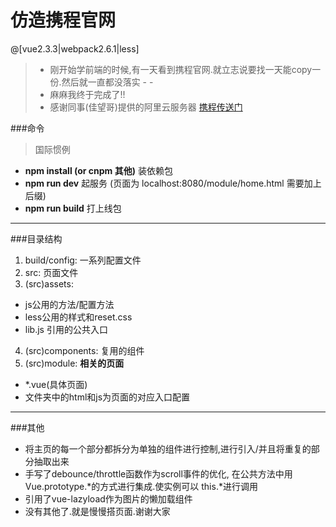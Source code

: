 # 仿造携程官网

 @[vue2.3.3|webpack2.6.1|less]

>- 刚开始学前端的时候,有一天看到携程官网.就立志说要找一天能copy一份.然后就一直都没落实 - -
>- 麻麻我终于完成了!!
>- 感谢同事(佳望哥)提供的阿里云服务器 [携程传送门](http://112.74.190.180/)

###命令
>国际惯例

- **npm install (or cnpm 其他)** 装依赖包
- **npm run dev** 起服务 (页面为 localhost:8080/module/home.html 需要加上后缀)
- **npm run build** 打上线包

---

###目录结构
1. build/config: 一系列配置文件
2. src: 页面文件
3. (src)assets: 
- js公用的方法/配置方法
- less公用的样式和reset.css
- lib.js 引用的公共入口
4. (src)components: 复用的组件
5. (src)module: **相关的页面** 
- *.vue(具体页面)
- 文件夹中的html和js为页面的对应入口配置


---

###其他
- 将主页的每一个部分都拆分为单独的组件进行控制,进行引入/并且将重复的部分抽取出来
- 手写了debounce/throttle函数作为scroll事件的优化, 在公共方法中用Vue.prototype.*的方式进行集成.使实例可以 this.*进行调用
- 引用了vue-lazyload作为图片的懒加载组件
- 没有其他了.就是慢慢搭页面.谢谢大家
